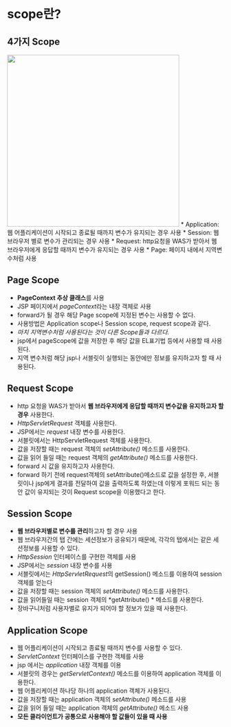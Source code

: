 scope란?
=====

4가지 Scope
----
<img width=400 height=400 src="https://cphinf.pstatic.net/mooc/20180129_297/1517205425406SvaC6_JPEG/2_5_1_scope_.jpg">
* Application: 웹 어플리케이션이 시작되고 종료될 때까지 변수가 유지되는 경우 사용
* Session: 웹 브라우저 별로 변수가 관리되는 경우 사용
* Request: http요청을 WAS가 받아서 웹 브라우저에게 응답할 때까지 변수가 유지되는 경우 사용
* Page: 페이지 내에서 지역변수처럼 사용

Page Scope
------
* **PageContext 추상 클래스**를 사용
* JSP 페이지에서 *pageContext*라는 내장 객체로 사용
* forward가 될 경우 해당 Page scope에 지정된 변수는 사용할 수 없다.
* 사용방법은 Application scope나 Session scope, request scope과 같다.
* *마치 지역변수처럼 사용된다는 것이 다른 Scope들과 다르다.*
* jsp에서 pageScope에 값을 저장한 후 해당 값을 EL표기법 등에서 사용할 때 사용된다.
* 지역 변수처럼 해당 jsp나 서블릿이 실행되는 동안에만 정보를 유지하고자 할 때 사용된다.


Request Scope
-----
* http 요청을 WAS가 받아서 **웹 브라우저에게 응답할 때까지 변수값을 유지하고자 할 경우** 사용한다.
* *HttpServletRequest* 객체를 사용한다.
* JSP에서는 *request* 내장 변수를 사용한다.
* 서블릿에서는 HttpServletRequest 객체를 사용한다.
* 값을 저장할 때는 request 객체의 *setAttribute()* 메소드를 사용한다.
* 값을 읽어 들일 때는 request 객체의 *getAttribute()* 메소드를 사용한다.
* forward 시 값을 유지하고자 사용한다.
* forward 하기 전에 request객체의 setAttribute()메소드로 값을 설정한 후, 서블릿이나 jsp에게 결과를 전달하여 값을 출력하도록 하였는데 이렇게 포워드 되는 동안 값이 유지되는 것이 Request scope을 이용했다고 한다.


Session Scope
------
* **웹 브라우저별로 변수를 관리**하고자 할 경우 사용
* 웹 브라우저간의 탭 간에는 세션정보가 공유되기 때문에, 각각의 탭에서는 같은 세션정보를 사용할 수 있다.
* *HttpSession* 인터페이스를 구현한 객체를 사용
* JSP에서는 *session* 내장 변수를 사용
* 서블릿에서는 *HttpServletRequest*의 getSession() 메소드를 이용하여 session 객체를 얻는다
* 값을 저장할 때는 session 객체의 *setAttribute()* 메소드를 사용한다.
* 값을 읽어들일 때는 session 객체의 *getAttribute() * 메소드를 사용한다.
* 장바구니처럼 사용자별로 유지가 되어야 할 정보가 있을 때 사용한다.


Application Scope
----
* 웹 어플리케이션이 시작되고 종료될 때까지 변수를 사용할 수 있다.
* *ServletContext* 인터페이스를 구현한 객체를 사용
* jsp 에서는 *application* 내장 객체를 이용
* 서블릿의 경우는 *getServletContext()* 메소드를 이용하여 application 객체를 이용한다.
* 웹 어플리케이션 하나당 하나의 application 객체가 사용된다.
* 값을 저장할 때는 application 객체의 s*etAttribute()* 메소드를 사용
* 값을 읽어 들일 때는 application 객체의 *getAttribute()* 메소드 사용
* **모든 클라이언트가 공통으로 사용해야 할 값들이 있을 때 사용**